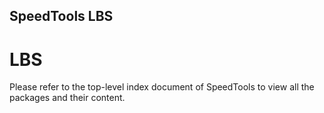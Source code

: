 SpeedTools LBS
-----------

# LBS

Please refer to the top-level index document of SpeedTools to view all the packages
and their content.
